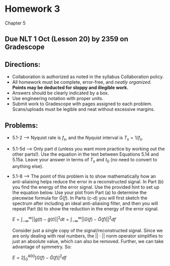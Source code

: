 # Homework 3

Chapter 5

## Due NLT 1 Oct (Lesson 20) by 2359 on Gradescope

## Directions: 
- Collaboration is authorized as noted in the syllabus Collaboration policy. 
- All homework must be complete, error-free, and _neatly organized_. **Points may be deducted for sloppy and illegible work.** 
- Answers should be clearly indicated by a box.
- Use engineering notation with proper units.
- Submit work to Gradescope with pages assigned to each problem. Scans/uploads must be legible and neat without excessive margins.

## Problems:
- 5.1-2 --> Nyquist rate is $f_s$, and the Nyquist interval is $T_s=1/f_s$.
- 5.1-5d --> Only part d (unless you want more practice by working out the other parts!). Use the equation in the text between Equations 5.14 and 5.15a. Leave your answer in terms of $T_s$ and $t_0$ (no need to convert to anything else).
- 5.1-8 --> The point of this problem is to show mathematically how an anti-aliaising helps reduce the error in a reconstructed signal. In Part (b) you find the energy of the error signal. Use the provided hint to set up the equation below. Use your plot from Part (a) to determine the piecewise formula for $\tilde{G}(f)$. In Parts (c-d) you will first sketch the spectrum after including an ideal anti-aliaising filter, and then you will repeat Part (b) to show the reduction in the energy of the error signal.  

    $E = \int^{\infty}_{-\infty}||g(t)-\tilde{g}(t)||^2dt=\int^{\infty}_{-\infty}||G(f)-\tilde{G}(f)||^2df$

    Consider just a single copy of the signal/reconstructed signal. Since we are only dealing with real numbers, the $||\cdot||$ norm operator simplifies to just an absolute value, which can also be removed. Further, we can take advantage of symmetry. So:

    $E = 2\int^{400}_{0}\left[G(f)-\tilde{G}(f)\right]^2df$